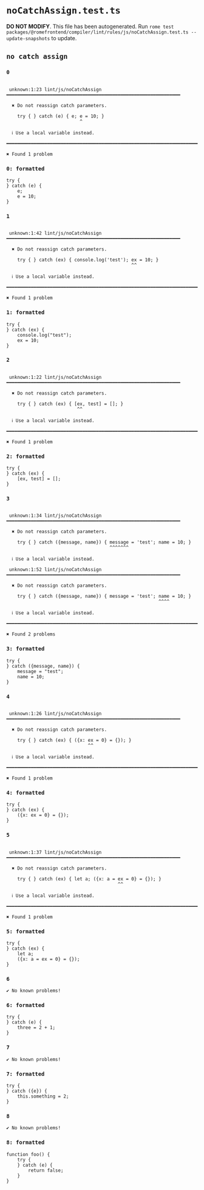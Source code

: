 # `noCatchAssign.test.ts`

**DO NOT MODIFY**. This file has been autogenerated. Run `rome test packages/@romefrontend/compiler/lint/rules/js/noCatchAssign.test.ts --update-snapshots` to update.

## `no catch assign`

### `0`

```

 unknown:1:23 lint/js/noCatchAssign ━━━━━━━━━━━━━━━━━━━━━━━━━━━━━━━━━━━━━━━━━━━━━━━━━━━━━━━━━━━━━━━━

  ✖ Do not reassign catch parameters.

    try { } catch (e) { e; e = 10; }
                           ^

  ℹ Use a local variable instead.

━━━━━━━━━━━━━━━━━━━━━━━━━━━━━━━━━━━━━━━━━━━━━━━━━━━━━━━━━━━━━━━━━━━━━━━━━━━━━━━━━━━━━━━━━━━━━━━━━━━━

✖ Found 1 problem

```

### `0: formatted`

```
try {
} catch (e) {
	e;
	e = 10;
}

```

### `1`

```

 unknown:1:42 lint/js/noCatchAssign ━━━━━━━━━━━━━━━━━━━━━━━━━━━━━━━━━━━━━━━━━━━━━━━━━━━━━━━━━━━━━━━━

  ✖ Do not reassign catch parameters.

    try { } catch (ex) { console.log('test'); ex = 10; }
                                              ^^

  ℹ Use a local variable instead.

━━━━━━━━━━━━━━━━━━━━━━━━━━━━━━━━━━━━━━━━━━━━━━━━━━━━━━━━━━━━━━━━━━━━━━━━━━━━━━━━━━━━━━━━━━━━━━━━━━━━

✖ Found 1 problem

```

### `1: formatted`

```
try {
} catch (ex) {
	console.log("test");
	ex = 10;
}

```

### `2`

```

 unknown:1:22 lint/js/noCatchAssign ━━━━━━━━━━━━━━━━━━━━━━━━━━━━━━━━━━━━━━━━━━━━━━━━━━━━━━━━━━━━━━━━

  ✖ Do not reassign catch parameters.

    try { } catch (ex) { [ex, test] = []; }
                          ^^

  ℹ Use a local variable instead.

━━━━━━━━━━━━━━━━━━━━━━━━━━━━━━━━━━━━━━━━━━━━━━━━━━━━━━━━━━━━━━━━━━━━━━━━━━━━━━━━━━━━━━━━━━━━━━━━━━━━

✖ Found 1 problem

```

### `2: formatted`

```
try {
} catch (ex) {
	[ex, test] = [];
}

```

### `3`

```

 unknown:1:34 lint/js/noCatchAssign ━━━━━━━━━━━━━━━━━━━━━━━━━━━━━━━━━━━━━━━━━━━━━━━━━━━━━━━━━━━━━━━━

  ✖ Do not reassign catch parameters.

    try { } catch ({message, name}) { message = 'test'; name = 10; }
                                      ^^^^^^^

  ℹ Use a local variable instead.

 unknown:1:52 lint/js/noCatchAssign ━━━━━━━━━━━━━━━━━━━━━━━━━━━━━━━━━━━━━━━━━━━━━━━━━━━━━━━━━━━━━━━━

  ✖ Do not reassign catch parameters.

    try { } catch ({message, name}) { message = 'test'; name = 10; }
                                                        ^^^^

  ℹ Use a local variable instead.

━━━━━━━━━━━━━━━━━━━━━━━━━━━━━━━━━━━━━━━━━━━━━━━━━━━━━━━━━━━━━━━━━━━━━━━━━━━━━━━━━━━━━━━━━━━━━━━━━━━━

✖ Found 2 problems

```

### `3: formatted`

```
try {
} catch ({message, name}) {
	message = "test";
	name = 10;
}

```

### `4`

```

 unknown:1:26 lint/js/noCatchAssign ━━━━━━━━━━━━━━━━━━━━━━━━━━━━━━━━━━━━━━━━━━━━━━━━━━━━━━━━━━━━━━━━

  ✖ Do not reassign catch parameters.

    try { } catch (ex) { ({x: ex = 0} = {}); }
                              ^^

  ℹ Use a local variable instead.

━━━━━━━━━━━━━━━━━━━━━━━━━━━━━━━━━━━━━━━━━━━━━━━━━━━━━━━━━━━━━━━━━━━━━━━━━━━━━━━━━━━━━━━━━━━━━━━━━━━━

✖ Found 1 problem

```

### `4: formatted`

```
try {
} catch (ex) {
	({x: ex = 0} = {});
}

```

### `5`

```

 unknown:1:37 lint/js/noCatchAssign ━━━━━━━━━━━━━━━━━━━━━━━━━━━━━━━━━━━━━━━━━━━━━━━━━━━━━━━━━━━━━━━━

  ✖ Do not reassign catch parameters.

    try { } catch (ex) { let a; ({x: a = ex = 0} = {}); }
                                         ^^

  ℹ Use a local variable instead.

━━━━━━━━━━━━━━━━━━━━━━━━━━━━━━━━━━━━━━━━━━━━━━━━━━━━━━━━━━━━━━━━━━━━━━━━━━━━━━━━━━━━━━━━━━━━━━━━━━━━

✖ Found 1 problem

```

### `5: formatted`

```
try {
} catch (ex) {
	let a;
	({x: a = ex = 0} = {});
}

```

### `6`

```
✔ No known problems!

```

### `6: formatted`

```
try {
} catch (e) {
	three = 2 + 1;
}

```

### `7`

```
✔ No known problems!

```

### `7: formatted`

```
try {
} catch ({e}) {
	this.something = 2;
}

```

### `8`

```
✔ No known problems!

```

### `8: formatted`

```
function foo() {
	try {
	} catch (e) {
		return false;
	}
}

```
